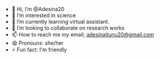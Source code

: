 - 👋 Hi, I’m @Adesina20
- 👀 I’m interested in science 
- 🌱 I’m currently learning virtual assistant.
- 💞️ I’m looking to collaborate on research works
- 📫 How to reach me my email; adesinaitunu20@gmail.com
- 😄 Pronouns: she/her
- ⚡ Fun fact: I'm friendly 

<!---
Adesina20/Adesina20 is a ✨ special ✨ repository because its `README.md` (this file) appears on your GitHub profile.
You can click the Preview link to take a look at your changes.
--->
